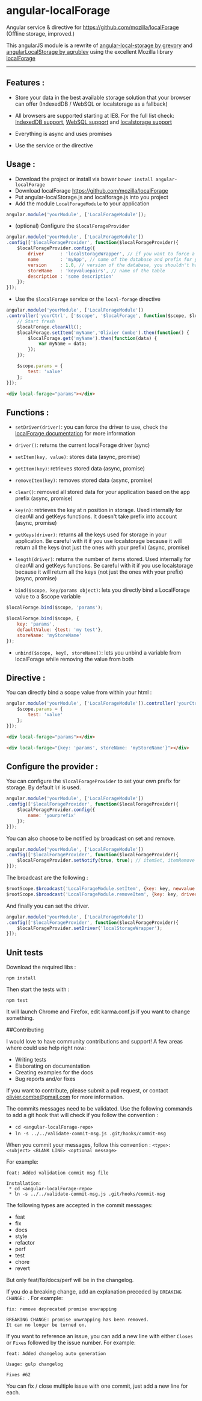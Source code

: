 angular-localForage
===================

Angular service &amp; directive for https://github.com/mozilla/localForage (Offline storage, improved.)

This angularJS module is a rewrite of [angular-local-storage by grevory](https://github.com/grevory/angular-local-storage) and [angularLocalStorage by agrublev](https://github.com/agrublev/angularLocalStorage) using the excellent Mozilla library [localForage](https://github.com/mozilla/localForage)


----------

## Features :
- Store your data in the best available storage solution that your browser can offer (IndexedDB / WebSQL or localstorage as a fallback)

- All browsers are supported starting at IE8. For the full list check: [IndexedDB support](http://caniuse.com/#search=indexeddb), [WebSQL support](http://caniuse.com/#search=websql) and [localstorage support](http://caniuse.com/#search=localstorage)
 
- Everything is async and uses promises

- Use the service or the directive

## Usage :
- Download the project or install via bower ```bower install angular-localForage```
- Download localForage https://github.com/mozilla/localForage
- Put angular-localStorage.js and localforage.js into you project
- Add the module ```LocalForageModule``` to your application
```js
angular.module('yourModule', ['LocalForageModule']);
```
- (optional) Configure the ```$localForageProvider```
```js
angular.module('yourModule', ['LocalForageModule'])
.config(['$localForageProvider', function($localForageProvider){
    $localForageProvider.config({
        driver      : 'localStorageWrapper', // if you want to force a driver
        name        : 'myApp', // name of the database and prefix for your data
        version     : 1.0, // version of the database, you shouldn't have to use this
        storeName   : 'keyvaluepairs', // name of the table
        description : 'some description'
    });
}]);
```
- Use the ```$localForage``` service or the ```local-forage``` directive
```js
angular.module('yourModule', ['LocalForageModule'])
.controller('yourCtrl', ['$scope', '$localForage', function($scope, $localForage) {
    // Start fresh
    $localForage.clearAll();
    $localForage.setItem('myName','Olivier Combe').then(function() {
        $localForage.get('myName').then(function(data) {
            var myName = data;
        });
    });

    $scope.params = {
        test: 'value'
    };
}]);
```
```html
<div local-forage="params"></div>
```

## Functions :
- ```setDriver(driver)```: you can force the driver to use, check the [localForage documentation](https://github.com/mozilla/localForage#driver-selection-ie-forcing-localstorage) for more information

- ```driver()```: returns the current localForage driver (sync)

- ```setItem(key, value)```: stores data (async, promise)

- ```getItem(key)```: retrieves stored data (async, promise)

- ```removeItem(key)```: removes stored data (async, promise)

- ```clear()```: removed all stored data for your application based on the app prefix (async, promise)

- ```key(n)```: retrieves the key at n position in storage. Used internally for clearAll and getKeys functions. It doesn't take prefix into account (async, promise)

- ```getKeys(driver)```: returns all the keys used for storage in your application. Be careful with it if you use localstorage because it will return all the keys (not just the ones with your prefix) (async, promise)

- ```length(driver)```: returns the number of items stored. Used internally for clearAll and getKeys functions. Be careful with it if you use localstorage because it will return all the keys (not just the ones with your prefix) (async, promise)

- ```bind($scope, key/params object)```: lets you directly bind a LocalForage value to a $scope variable
```js
$localForage.bind($scope, 'params');
```
```js
$localForage.bind($scope, {
    key: 'params',
    defaultValue: {test: 'my test'},
    storeName: 'myStoreName'
});
```

- ```unbind($scope, key[, storeName])```: lets you unbind a variable from localForage while removing the value from both

## Directive :
You can directly bind a scope value from within your html :
```js
angular.module('yourModule', ['LocalForageModule']).controller('yourCtrl', ['$scope', function($scope) {
    $scope.params = {
        test: 'value'
    };
}]);
```
```html
<div local-forage="params"></div>
```
```html
<div local-forage="{key: 'params', storeName: 'myStoreName'}"></div>
```

## Configure the provider :
You can configure the ```$localForageProvider``` to set your own prefix for storage. By default ```lf``` is used.
```js
angular.module('yourModule', ['LocalForageModule'])
.config(['$localForageProvider', function($localForageProvider){
    $localForageProvider.config({
        name: 'yourprefix'
    });
}]);
```

You can also choose to be notified by broadcast on set and remove.
```js
angular.module('yourModule', ['LocalForageModule'])
.config(['$localForageProvider', function($localForageProvider){
    $localForageProvider.setNotify(true, true); // itemSet, itemRemove
}]);
```

The broadcast are the following :
```js
$rootScope.$broadcast('LocalForageModule.setItem', {key: key, newvalue: value, driver: localforage.driver});
$rootScope.$broadcast('LocalForageModule.removeItem', {key: key, driver: localforage.driver});
```

And finally you can set the driver.
```js
angular.module('yourModule', ['LocalForageModule'])
.config(['$localForageProvider', function($localForageProvider){
    $localForageProvider.setDriver('localStorageWrapper');
}]);
```

## Unit tests
Download the required libs :

```
npm install
```

Then start the tests with :

```
npm test
```

It will launch Chrome and Firefox, edit karma.conf.js if you want to change something.

##Contributing

I would love to have community contributions and support! A few areas where could use help right now:

* Writing tests
* Elaborating on documentation
* Creating examples for the docs
* Bug reports and/or fixes

If you want to contribute, please submit a pull request, or contact olivier.combe@gmail.com for more information.

The commits messages need to be validated. Use the following commands to add a git hook that will check if you follow the convention :
* `cd <angular-localForage-repo>`
* `ln -s ../../validate-commit-msg.js .git/hooks/commit-msg`

When you commit your messages, follow this convention :
`<type>: <subject> <BLANK LINE> <optional message>`

For example:
```no-highlight
feat: Added validation commit msg file

Installation:
 * cd <angular-localForage-repo>
 * ln -s ../../validate-commit-msg.js .git/hooks/commit-msg
```

The following types are accepted in the commit messages:
- feat
- fix
- docs
- style
- refactor
- perf
- test
- chore
- revert

But only feat/fix/docs/perf will be in the changelog.

If you do a breaking change, add an explanation preceded by `BREAKING CHANGE: `. For example:
```no-highlight
fix: remove deprecated promise unwrapping

BREAKING CHANGE: promise unwrapping has been removed.
It can no longer be turned on.
```

If you want to reference an issue, you can add a new line with either `Closes` or `Fixes` followed by the issue number. For example:
```no-highlight
feat: Added changelog auto generation

Usage: gulp changelog

Fixes #62
```

You can fix / close multiple issue with one commit, just add a new line for each.